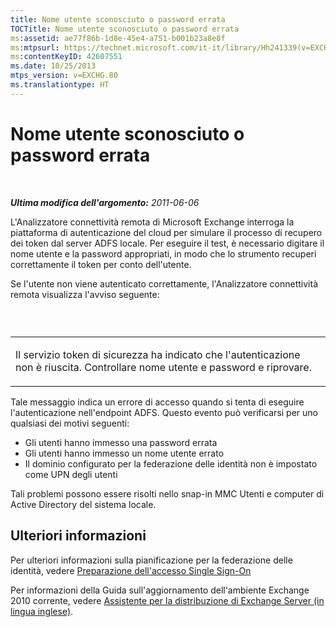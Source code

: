 ```yaml
---
title: Nome utente sconosciuto o password errata
TOCTitle: Nome utente sconosciuto o password errata
ms:assetid: ae77f86b-1d8e-45e4-a751-b001b23a8e8f
ms:mtpsurl: https://technet.microsoft.com/it-it/library/Hh241339(v=EXCHG.80)
ms:contentKeyID: 42607551
ms.date: 10/25/2013
mtps_version: v=EXCHG.80
ms.translationtype: HT
---
```


# Nome utente sconosciuto o password errata

 

***Ultima modifica dell'argomento:** 2011-06-06*

L'Analizzatore connettività remota di Microsoft Exchange interroga la piattaforma di autenticazione del cloud per simulare il processo di recupero dei token dal server ADFS locale. Per eseguire il test, è necessario digitare il nome utente e la password appropriati, in modo che lo strumento recuperi correttamente il token per conto dell'utente.

Se l'utente non viene autenticato correttamente, l'Analizzatore connettività remota visualizza l'avviso seguente:

###  

<table>
<colgroup>
<col style="width: 100%" />
</colgroup>
<tbody>
<tr class="odd">
<td><p>Il servizio token di sicurezza ha indicato che l'autenticazione non è riuscita. Controllare nome utente e password e riprovare.</p></td>
</tr>
</tbody>
</table>

Tale messaggio indica un errore di accesso quando si tenta di eseguire l'autenticazione nell'endpoint ADFS. Questo evento può verificarsi per uno qualsiasi dei motivi seguenti:

  - Gli utenti hanno immesso una password errata  
  - Gli utenti hanno immesso un nome utente errato  
  - Il dominio configurato per la federazione delle identità non è impostato come UPN degli utenti  

Tali problemi possono essere risolti nello snap-in MMC Utenti e computer di Active Directory del sistema locale.

## Ulteriori informazioni

Per ulteriori informazioni sulla pianificazione per la federazione delle identità, vedere [Preparazione dell'accesso Single Sign-On](http://onlinehelp.microsoft.com/it-it/office365-enterprises/ff652540.aspx)

Per informazioni della Guida sull'aggiornamento dell'ambiente Exchange 2010 corrente, vedere [Assistente per la distribuzione di Exchange Server (in lingua inglese)](http://technet.microsoft.com/it-it/exdeploy2010/default.aspx).

